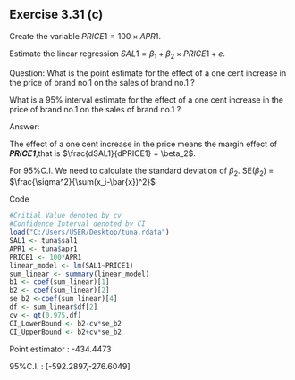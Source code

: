 ## Exercise 3.31 (c)

Create the variable $PRICE1 = 100 \times APR1$.

Estimate the linear regression $SAL1 = \beta_1 + \beta_2 \times PRICE1 + e$.

Question: What is the point estimate for the effect of a one cent increase in the price of brand no.1 on the sales of brand no.1 ?

What is a 95% interval estimate for the effect of a one cent increase in the price of brand no.1 on the sales of brand no.1 ?

Answer:

The effect of a one cent increase in the price means the margin effect of ***PRICE1***,that is $\frac{dSAL1}{dPRICE1} = \beta_2$.

For 95%C.I. We need to calculate the standard deviation of $\beta_2$. SE($\beta_2$) = $\frac{\sigma^2}{\sum(x_i-\bar{x})^2}$

Code


```r
#Critial Value denoted by cv
#Confidence Interval denoted by CI
load("C:/Users/USER/Desktop/tuna.rdata")
SAL1 <- tuna$sal1
APR1 <- tuna$apr1
PRICE1 <- 100*APR1
linear_model <- lm(SAL1~PRICE1)
sum_linear <- summary(linear_model)
b1 <- coef(sum_linear)[1]
b2 <- coef(sum_linear)[2]
se_b2 <-coef(sum_linear)[4]
df <- sum_linear$df[2]
cv <- qt(0.975,df)
CI_LowerBound <- b2-cv*se_b2
CI_UpperBound <- b2+cv*se_b2
```

Point estimator : -434.4473

95%C.I. : [-592.2897,-276.6049]
